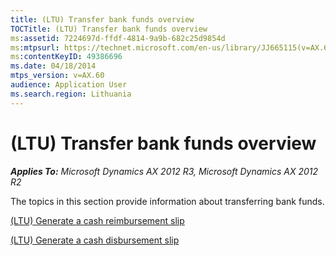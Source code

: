 ```yaml
---
title: (LTU) Transfer bank funds overview
TOCTitle: (LTU) Transfer bank funds overview
ms:assetid: 7224697d-ffdf-4814-9a9b-682c25d9854d
ms:mtpsurl: https://technet.microsoft.com/en-us/library/JJ665115(v=AX.60)
ms:contentKeyID: 49386696
ms.date: 04/18/2014
mtps_version: v=AX.60
audience: Application User
ms.search.region: Lithuania
---
```


# (LTU) Transfer bank funds overview 


_**Applies To:** Microsoft Dynamics AX 2012 R3, Microsoft Dynamics AX 2012 R2_

The topics in this section provide information about transferring bank funds.

[(LTU) Generate a cash reimbursement slip](ltu-generate-a-cash-reimbursement-slip.md)

[(LTU) Generate a cash disbursement slip](ltu-generate-a-cash-disbursement-slip.md)

  


